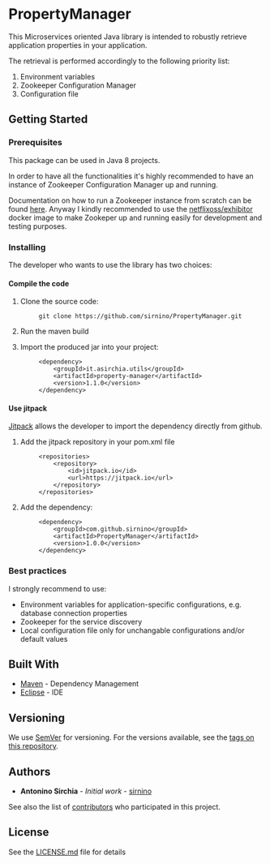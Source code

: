 # PropertyManager

This Microservices oriented Java library is intended to robustly retrieve application properties in your application.

The retrieval is performed accordingly to the following priority list:
1. Environment variables
2. Zookeeper Configuration Manager
3. Configuration file


## Getting Started

### Prerequisites

This package can be used in Java 8 projects.

In order to have all the functionalities it's highly recommended to have an instance of Zookeeper Configuration Manager up and running.

Documentation on how to run a Zookeeper instance from scratch can be found [here](https://zookeeper.apache.org/doc/r3.1.2/zookeeperStarted.html).
Anyway I kindly recommended to use the [netflixoss/exhibitor](https://hub.docker.com/r/netflixoss/exhibitor/) docker image to make Zookeper up and running easily for development and testing purposes.

### Installing

The developer who wants to use the library has two choices:

#### Compile the code

1) Clone the source code: 

    		git clone https://github.com/sirnino/PropertyManager.git

2) Run the maven build

3) Import the produced jar into your project:

		    <dependency>
			    <groupId>it.asirchia.utils</groupId>
			    <artifactId>property-manager</artifactId>
			    <version>1.1.0</version>
		    </dependency>
    
#### Use jitpack
[Jitpack](https://jitpack.io) allows the developer to import the dependency directly from github.

1) Add the jitpack repository in your pom.xml file

			<repositories>
				<repository>
					<id>jitpack.io</id>
					<url>https://jitpack.io</url>
				</repository>
			</repositories>
	
2) Add the dependency:

			<dependency>
				<groupId>com.github.sirnino</groupId>
				<artifactId>PropertyManager</artifactId>
				<version>1.0.0</version>
			</dependency>

### Best practices

I strongly recommend to use:
* Environment variables for application-specific configurations, e.g. database connection properties
* Zookeeper for the service discovery
* Local configuration file only for unchangable configurations and/or default values

## Built With

* [Maven](https://maven.apache.org/) - Dependency Management
* [Eclipse](https://www.eclipse.org/) -  IDE

## Versioning

We use [SemVer](http://semver.org/) for versioning. For the versions available, see the [tags on this repository](https://github.com/sirnino/PropertyManager/tags). 

## Authors

* **Antonino Sirchia** - *Initial work* - [sirnino](https://github.com/sirnino)

See also the list of [contributors](https://github.com/sirnino/PropertyManager/contributors) who participated in this project.

## License

See the [LICENSE.md](LICENSE.md) file for details
